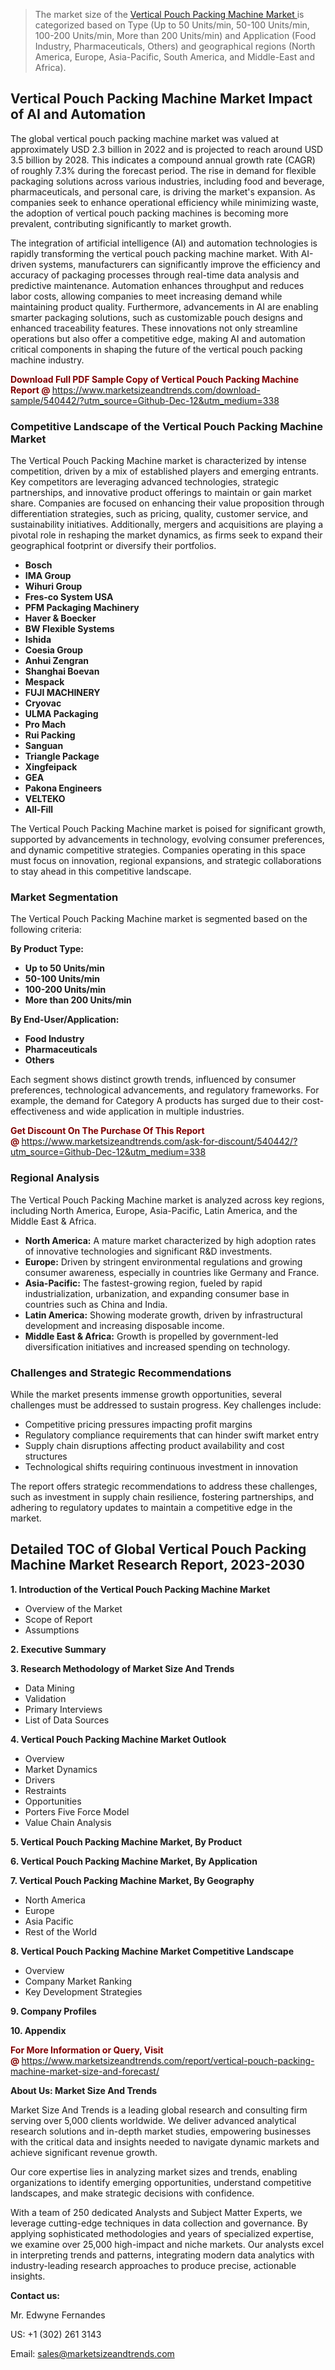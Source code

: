 <blockquote><p>The market size of the <a href="https://www.marketsizeandtrends.com/download-sample/540442/?utm_source=Github-Dec-12&amp;utm_medium=338" target="_blank">Vertical Pouch Packing Machine Market </a>is categorized based on Type (Up to 50 Units/min, 50-100 Units/min, 100-200 Units/min, More than 200 Units/min) and Application (Food Industry, Pharmaceuticals, Others) and geographical regions (North America, Europe, Asia-Pacific, South America, and Middle-East and Africa).</p></blockquote><p><h2>Vertical Pouch Packing Machine Market Impact of AI and Automation</h2><p>The global vertical pouch packing machine market was valued at approximately USD 2.3 billion in 2022 and is projected to reach around USD 3.5 billion by 2028. This indicates a compound annual growth rate (CAGR) of roughly 7.3% during the forecast period. The rise in demand for flexible packaging solutions across various industries, including food and beverage, pharmaceuticals, and personal care, is driving the market's expansion. As companies seek to enhance operational efficiency while minimizing waste, the adoption of vertical pouch packing machines is becoming more prevalent, contributing significantly to market growth.</p><p>The integration of artificial intelligence (AI) and automation technologies is rapidly transforming the vertical pouch packing machine market. With AI-driven systems, manufacturers can significantly improve the efficiency and accuracy of packaging processes through real-time data analysis and predictive maintenance. Automation enhances throughput and reduces labor costs, allowing companies to meet increasing demand while maintaining product quality. Furthermore, advancements in AI are enabling smarter packaging solutions, such as customizable pouch designs and enhanced traceability features. These innovations not only streamline operations but also offer a competitive edge, making AI and automation critical components in shaping the future of the vertical pouch packing machine industry.</p></p><p><strong><span style="color: #800000;">Download Full PDF Sample Copy of Vertical Pouch Packing Machine Report @</span>&nbsp;</strong><a href="https://www.marketsizeandtrends.com/download-sample/540442/?utm_source=Github-Dec-12&amp;utm_medium=338">https://www.marketsizeandtrends.com/download-sample/540442/?utm_source=Github-Dec-12&amp;utm_medium=338</a></p><h3>Competitive Landscape of the Vertical Pouch Packing Machine Market</h3><p>The Vertical Pouch Packing Machine market is characterized by intense competition, driven by a mix of established players and emerging entrants. Key competitors are leveraging advanced technologies, strategic partnerships, and innovative product offerings to maintain or gain market share. Companies are focused on enhancing their value proposition through differentiation strategies, such as pricing, quality, customer service, and sustainability initiatives. Additionally, mergers and acquisitions are playing a pivotal role in reshaping the market dynamics, as firms seek to expand their geographical footprint or diversify their portfolios.</p><p><strong><p><ul><li>Bosch </li><li> IMA Group </li><li> Wihuri Group </li><li> Fres-co System USA </li><li> PFM Packaging Machinery </li><li> Haver & Boecker </li><li> BW Flexible Systems </li><li> Ishida </li><li> Coesia Group </li><li> Anhui Zengran </li><li> Shanghai Boevan </li><li> Mespack </li><li> FUJI MACHINERY </li><li> Cryovac </li><li> ULMA Packaging </li><li> Pro Mach </li><li> Rui Packing </li><li> Sanguan </li><li> Triangle Package </li><li> Xingfeipack </li><li> GEA </li><li> Pakona Engineers </li><li> VELTEKO </li><li> All-Fill</p></li></ul></p></strong></p><p>The Vertical Pouch Packing Machine market is poised for significant growth, supported by advancements in technology, evolving consumer preferences, and dynamic competitive strategies. Companies operating in this space must focus on innovation, regional expansions, and strategic collaborations to stay ahead in this competitive landscape.</p><h3>Market Segmentation</h3><p>The Vertical Pouch Packing Machine market is segmented based on the following criteria:</p><p><strong>By Product Type:</strong></p><p><strong><p><ul><li>Up to 50 Units/min </li><li> 50-100 Units/min </li><li> 100-200 Units/min </li><li> More than 200 Units/min</p></li></ul></p></strong></p><p><strong>By End-User/Application:</strong></p><p><strong><p><ul><li>Food Industry </li><li> Pharmaceuticals </li><li> Others</p></li></ul></p></strong></p><p>Each segment shows distinct growth trends, influenced by consumer preferences, technological advancements, and regulatory frameworks. For example, the demand for Category A products has surged due to their cost-effectiveness and wide application in multiple industries.</p><p><strong><span style="color: #800000;">Get Discount On The Purchase Of This Report @&nbsp;</span></strong><a href="https://www.marketsizeandtrends.com/ask-for-discount/540442/?utm_source=Github-Dec-12&amp;utm_medium=338">https://www.marketsizeandtrends.com/ask-for-discount/540442/?utm_source=Github-Dec-12&amp;utm_medium=338</a></p><h3>Regional Analysis</h3><p>The Vertical Pouch Packing Machine market is analyzed across key regions, including North America, Europe, Asia-Pacific, Latin America, and the Middle East &amp; Africa.</p><ul><li><strong>North America:</strong> A mature market characterized by high adoption rates of innovative technologies and significant R&amp;D investments.</li><li><strong>Europe:</strong> Driven by stringent environmental regulations and growing consumer awareness, especially in countries like Germany and France.</li><li><strong>Asia-Pacific:</strong> The fastest-growing region, fueled by rapid industrialization, urbanization, and expanding consumer base in countries such as China and India.</li><li><strong>Latin America:</strong> Showing moderate growth, driven by infrastructural development and increasing disposable income.</li><li><strong>Middle East &amp; Africa:</strong> Growth is propelled by government-led diversification initiatives and increased spending on technology.</li></ul><h3>Challenges and Strategic Recommendations</h3><p>While the market presents immense growth opportunities, several challenges must be addressed to sustain progress. Key challenges include:</p><ul><li>Competitive pricing pressures impacting profit margins</li><li>Regulatory compliance requirements that can hinder swift market entry</li><li>Supply chain disruptions affecting product availability and cost structures</li><li>Technological shifts requiring continuous investment in innovation</li></ul><p>The report offers strategic recommendations to address these challenges, such as investment in supply chain resilience, fostering partnerships, and adhering to regulatory updates to maintain a competitive edge in the market.</p><h2>Detailed TOC of Global Vertical Pouch Packing Machine Market Research Report, 2023-2030</h2><p><strong>1. Introduction of the Vertical Pouch Packing Machine Market</strong></p><ul><li>Overview of the Market</li><li>Scope of Report</li><li>Assumptions&nbsp;</li></ul><p><strong>2. Executive Summary</strong></p><p><strong>3. Research Methodology of <strong>Market Size And Trends</strong></strong></p><ul><li>Data Mining</li><li>Validation</li><li>Primary Interviews</li><li>List of Data Sources&nbsp;</li></ul><p><strong>4. Vertical Pouch Packing Machine Market Outlook</strong></p><ul><li>Overview</li><li>Market Dynamics</li><li>Drivers</li><li>Restraints</li><li>Opportunities</li><li>Porters Five Force Model</li><li>Value Chain Analysis&nbsp;</li></ul><p><strong>5. Vertical Pouch Packing Machine Market, By Product</strong></p><p><strong>6. Vertical Pouch Packing Machine Market, By Application</strong></p><p><strong>7. Vertical Pouch Packing Machine Market, By Geography</strong></p><ul><li>North America</li><li>Europe</li><li>Asia Pacific</li><li>Rest of the World&nbsp;</li></ul><p><strong>8. Vertical Pouch Packing Machine Market Competitive Landscape</strong></p><ul><li>Overview</li><li>Company Market Ranking</li><li>Key Development Strategies&nbsp;</li></ul><p><strong>9. Company Profiles</strong></p><p><strong>10. Appendix</strong></p><p><strong><span style="color: #800000;">For More Information or Query, Visit @&nbsp;</span></strong><a href="https://www.marketsizeandtrends.com/report/vertical-pouch-packing-machine-market-size-and-forecast/">https://www.marketsizeandtrends.com/report/vertical-pouch-packing-machine-market-size-and-forecast/</a></p><p></p><p><strong>About Us:&nbsp;Market Size And Trends</strong></p><p>Market Size And Trends&nbsp;is a leading global research and consulting firm serving over 5,000 clients worldwide. We deliver advanced analytical research solutions and in-depth market studies, empowering businesses with the critical data and insights needed to navigate dynamic markets and achieve significant revenue growth.</p><p>Our core expertise lies in analyzing market sizes and trends, enabling organizations to identify emerging opportunities, understand competitive landscapes, and make strategic decisions with confidence.</p><p>With a team of 250 dedicated Analysts and Subject Matter Experts, we leverage cutting-edge techniques in data collection and governance. By applying sophisticated methodologies and years of specialized expertise, we examine over 25,000 high-impact and niche markets. Our analysts excel in interpreting trends and patterns, integrating modern data analytics with industry-leading research approaches to produce precise, actionable insights.</p><p><strong>Contact us:</strong></p><p>Mr. Edwyne Fernandes</p><p>US: +1 (302) 261 3143</p><p>Email: <a href="mailto:sales@marketsizeandtrends.com">sales@marketsizeandtrends.com</a>&nbsp;</p>
